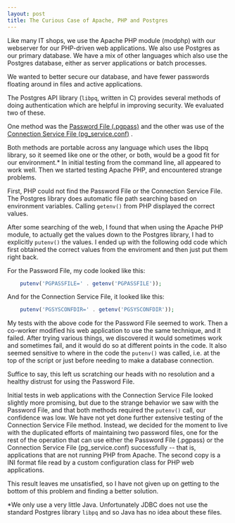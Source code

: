 ```yaml
---
layout: post
title: The Curious Case of Apache, PHP and Postgres
---
```


Like many IT shops, we use the Apache PHP module (modphp) with
our webserver for our PHP-driven web applications.  We also use Postgres as
our primary database.  We have a mix of other languages which also use
the Postgres database, either as server applications or batch processes.

We wanted to better secure our database, and have fewer passwords floating
around in files and active applications.

The Postgres API library (`libpq`, written in C) provides several methods of
doing authentication which are helpful in improving security.  We evaluated
two of these.

One method was the
[Password File (.pgpass)](http://www.postgresql.org/docs/9.4/static/libpq-pgpass.html)
and the other was use of the
[Connection Service File (pg_service.conf)](http://www.postgresql.org/docs/9.4/static/libpq-pgservice.html)
.

Both methods are portable across any language which uses the libpq library, so
it seemed like one or the other, or both, would be a good fit for our
environment.*  In initial testing from the command line, all appeared to work
well.  Then we started testing Apache PHP, and encountered strange problems.

First, PHP could not find the Password File or the Connection Service File.
The Postgres library does automatic file path searching based on environment
variables.  Calling `getenv()` from PHP displayed the correct values.

After some searching of the web, I found that when using the Apache PHP module,
to actually get the values down to the Postgres library, I had to explicitly
`putenv()` the values.  I ended up with the following odd code which first
obtained the correct values from the
enviroment and then just put them right back.  

For the Password File, my code looked like this:

```php
    putenv('PGPASSFILE=' . getenv('PGPASSFILE'));
```

And for the Connection Service File, it looked like this:

```php
    putenv('PGSYSCONFDIR=' . getenv('PGSYSCONFDIR'));
```

My tests with the above code for the Password File seemed to work.  Then a
co-worker modified his web application to use the same technique, and it
failed.  After trying various things, we discovered it would sometimes
work and sometimes fail, and it would do so at different points in the
code.  It also seemed sensitive to where in the code the `putenv()` was
called, i.e. at the top of the script or just before needing to make a
database connection.

Suffice to say, this left us scratching our heads with no resolution and
a healthy distrust for using the Password File.

Initial tests in web applications with the Connection Service File looked
slightly more promising, but due to the strange behavior we saw with the
Password File, and that both methods required the `putenv()` call, our
confidence was low.  We have not yet done further extensive testing of
the Connection Service File method.  Instead, we decided for the moment to
live with the duplicated efforts of maintaining two password files, one
for the rest of the operation that can use either the Password File
(.pgpass) or the Connection Service File (pg_service.conf) successfully --
that is, applications that are not running PHP from Apache.  The second
copy is a INI format file read by a custom configuration class for PHP
web applications.

This result leaves me unsatisfied, so I have not given up on getting to
the bottom of this problem and finding a better solution.


*We only use a very little Java.  Unfortunately JDBC does not use the
standard Postgres library `libpq` and so Java has no idea about these
files.
